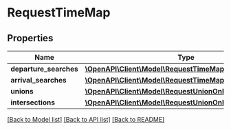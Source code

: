 # RequestTimeMap

## Properties
Name | Type | Description | Notes
------------ | ------------- | ------------- | -------------
**departure_searches** | [**\OpenAPI\Client\Model\RequestTimeMapDepartureSearch[]**](RequestTimeMapDepartureSearch.md) |  | [optional] 
**arrival_searches** | [**\OpenAPI\Client\Model\RequestTimeMapArrivalSearch[]**](RequestTimeMapArrivalSearch.md) |  | [optional] 
**unions** | [**\OpenAPI\Client\Model\RequestUnionOnIntersection[]**](RequestUnionOnIntersection.md) |  | [optional] 
**intersections** | [**\OpenAPI\Client\Model\RequestUnionOnIntersection[]**](RequestUnionOnIntersection.md) |  | [optional] 

[[Back to Model list]](../README.md#documentation-for-models) [[Back to API list]](../README.md#documentation-for-api-endpoints) [[Back to README]](../README.md)


